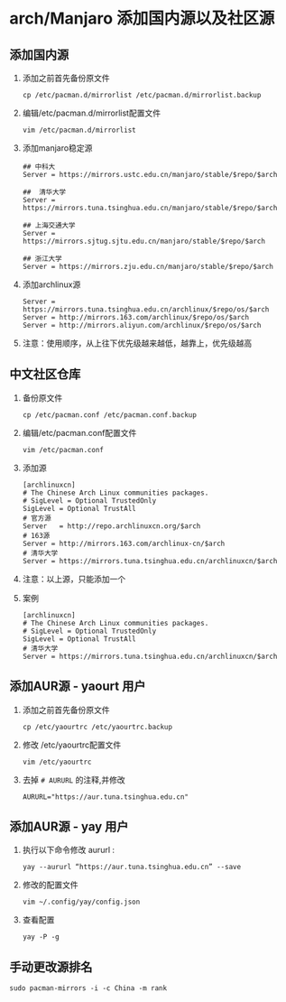 # arch/Manjaro 添加国内源以及社区源

## 添加国内源

1. 添加之前首先备份原文件

    ```shell
    cp /etc/pacman.d/mirrorlist /etc/pacman.d/mirrorlist.backup
    ```

2. 编辑/etc/pacman.d/mirrorlist配置文件

    ```shell
    vim /etc/pacman.d/mirrorlist
    ```

3. 添加manjaro稳定源

    ```shell
    ## 中科大
    Server = https://mirrors.ustc.edu.cn/manjaro/stable/$repo/$arch
    
    ##  清华大学
    Server = https://mirrors.tuna.tsinghua.edu.cn/manjaro/stable/$repo/$arch
    
    ## 上海交通大学
    Server = https://mirrors.sjtug.sjtu.edu.cn/manjaro/stable/$repo/$arch
    
    ## 浙江大学
    Server = https://mirrors.zju.edu.cn/manjaro/stable/$repo/$arch
    ```

4. 添加archlinux源
   
    ```shell
    Server = https://mirrors.tuna.tsinghua.edu.cn/archlinux/$repo/os/$arch 
    Server = http://mirrors.163.com/archlinux/$repo/os/$arch 
    Server = http://mirrors.aliyun.com/archlinux/$repo/os/$arch
    ```

5. 注意：使用顺序，从上往下优先级越来越低，越靠上，优先级越高

## 中文社区仓库

1. 备份原文件

    ```shell
    cp /etc/pacman.conf /etc/pacman.conf.backup
    ```

2. 编辑/etc/pacman.conf配置文件

    ```shell
    vim /etc/pacman.conf
    ```

3. 添加源

    ```shell
    [archlinuxcn]
    # The Chinese Arch Linux communities packages.
    # SigLevel = Optional TrustedOnly
    SigLevel = Optional TrustAll
    # 官方源
    Server   = http://repo.archlinuxcn.org/$arch
    # 163源
    Server = http://mirrors.163.com/archlinux-cn/$arch
    # 清华大学
    Server = https://mirrors.tuna.tsinghua.edu.cn/archlinuxcn/$arch
    ```

4. 注意：以上源，只能添加一个

5. 案例

    ```shell
    [archlinuxcn]
    # The Chinese Arch Linux communities packages.
    # SigLevel = Optional TrustedOnly
    SigLevel = Optional TrustAll
    # 清华大学
    Server = https://mirrors.tuna.tsinghua.edu.cn/archlinuxcn/$arch
    ```

## 添加AUR源 - yaourt 用户

1. 添加之前首先备份原文件

    ```shell
    cp /etc/yaourtrc /etc/yaourtrc.backup
    ```

1. 修改 /etc/yaourtrc配置文件

    ```shell
    vim /etc/yaourtrc
    ```

1. 去掉 `# AURURL` 的注释,并修改

    ```shell
    AURURL="https://aur.tuna.tsinghua.edu.cn"
    ```

## 添加AUR源 - yay 用户

1. 执行以下命令修改 aururl :

    ```shell
    yay --aururl “https://aur.tuna.tsinghua.edu.cn” --save
    ```

1. 修改的配置文件

    ```shell
    vim ~/.config/yay/config.json
    ```

1. 查看配置

    ```shell
    yay -P -g
    ```

## 手动更改源排名

```shell
sudo pacman-mirrors -i -c China -m rank
```